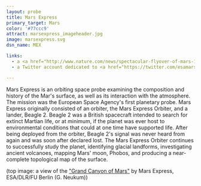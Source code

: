 ```yaml
---
layout: probe
title: Mars Express
primary_target: Mars
color: '#77ccc9'
attract: marsexpress_imageheader.jpg
image: marsexpress.svg
dsn_name: MEX

links:
  - a <a href="http://www.nature.com/news/spectacular-flyover-of-mars-1.14041">fly-through of Mars' surface</a> based on the data from Mars Express
  - a Twitter account dedicated to <a href="https://twitter.com/esamarswebcam">tweeting photos from the camera<a> onboard Mars Express

---
```

Mars Express is an orbiting space probe examining the composition and history of the Mar's surface, as well as its interaction with the atmosphere. The mission was the European Space Agency's first planetary probe. Mars Express originally consisted of an orbiter, the Mars Express Orbiter, and a lander, Beagle 2. Beagle 2 was a British spacecraft intended to search for extinct Martian life, or at minimum, if the planet was ever host to environmental conditions that could at one time have supported life. After being deployed from the orbiter, Beagle 2's signal was never heard from again and was soon after declared lost. The Mars Express Orbiter continues to successfully study the planet, identifying glacial landforms, investigating ancient volcanoes, mapping Mars' moon, Phobos, and producing a near-complete topological map of the surface.


<div class="caption">(top image: a view of the <a href="http://sci.esa.int/mars-express/43929-light-toned-deposits-in-hebes-chasma/">"Grand Canyon of Mars"</a> by Mars Express, ESA/DLR/FU Berlin (G. Neukum))</div>

